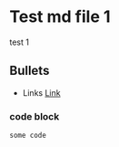 # Test md file 1

test 1

## Bullets 
* Links [Link](https://alink.com)

### code block
```
some code
```